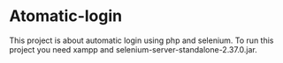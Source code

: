 # Atomatic-login
This project is about automatic login using php and selenium.
To run this project you need xampp and selenium-server-standalone-2.37.0.jar.
